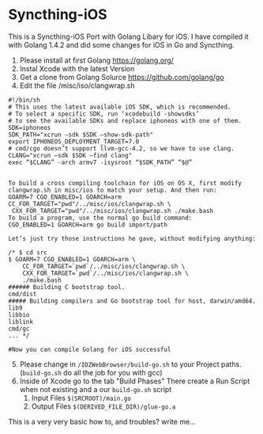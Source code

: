 # Syncthing-iOS

This is a Syncthing-iOS Port with Golang Libary for iOS. I have compiled it with Golang 1.4.2 and did some changes for iOS in Go and Syncthing.

1. Please install at first Golang https://golang.org/
2. Instal Xcode with the latest Version
3. Get a clone from Golang Solurce https://github.com/golang/go
4. Edit the file /misc/iso/clangwrap.sh 

```
#!/bin/sh
# This uses the latest available iOS SDK, which is recommended.
# To select a specific SDK, run ‘xcodebuild -showsdks’
# to see the available SDKs and replace iphoneos with one of them.
SDK=iphoneos
SDK_PATH="xcrun —sdk $SDK —show-sdk-path"
export IPHONEOS_DEPLOYMENT_TARGET=7.0
# cmd/cgo doesn’t support llvm-gcc-4.2, so we have to use clang.
CLANG="xcrun —sdk $SDK —find clang"
exec “$CLANG” -arch armv7 -isysroot “$SDK_PATH” “$@”


To build a cross compiling toolchain for iOS on OS X, first modify clangwrap.sh in misc/ios to match your setup. And then run:
GOARM=7 CGO_ENABLED=1 GOARCH=arm CC_FOR_TARGET="pwd"/../misc/ios/clangwrap.sh \
 CXX_FOR_TARGET="pwd"/../misc/ios/clangwrap.sh ./make.bash
To build a program, use the normal go build command:
CGO_ENABLED=1 GOARCH=arm go build import/path

Let’s just try those instructions he gave, without modifying anything:

/* $ cd src
$ GOARM=7 CGO_ENABLED=1 GOARCH=arm \
    CC_FOR_TARGET=`pwd`/../misc/ios/clangwrap.sh \
    CXX_FOR_TARGET=`pwd`/../misc/ios/clangwrap.sh \
    ./make.bash 
###### Building C bootstrap tool.
cmd/dist
##### Building compilers and Go bootstrap tool for host, darwin/amd64.
lib9
libbio
liblink
cmd/gc
... */

#Now you can compile Golang for iOS successful
```

5. Please change in `/IDZWebBrowser/build-go.sh` to your Project paths. (`build-go.sh` do all the job for you with gcc)
6. Inside of Xcode go to the tab "Build Phases"
    There create a Run Script when not existing and a our `build-go.sh` script
      1. Input Files
        `$(SRCROOT)/main.go`
      2. Output Files
        `$(DERIVED_FILE_DIR)/glue-go.a`

This is a very very basic how to, and troubles? write me... 

